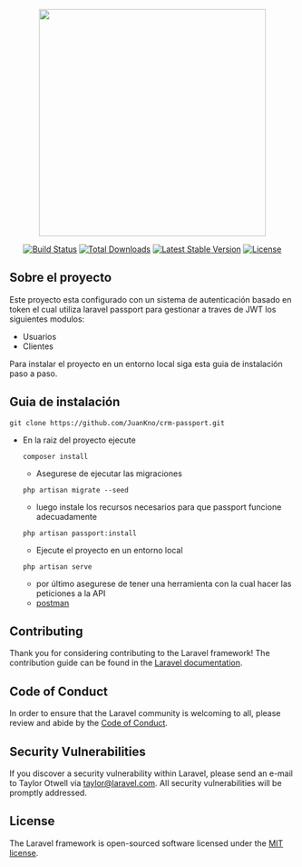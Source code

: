 <p align="center"><a href="https://laravel.com" target="_blank"><img src="https://raw.githubusercontent.com/laravel/art/master/logo-lockup/5%20SVG/2%20CMYK/1%20Full%20Color/laravel-logolockup-cmyk-red.svg" width="400"></a></p>

<p align="center">
<a href="https://travis-ci.org/laravel/framework"><img src="https://travis-ci.org/laravel/framework.svg" alt="Build Status"></a>
<a href="https://packagist.org/packages/laravel/framework"><img src="https://poser.pugx.org/laravel/framework/d/total.svg" alt="Total Downloads"></a>
<a href="https://packagist.org/packages/laravel/framework"><img src="https://poser.pugx.org/laravel/framework/v/stable.svg" alt="Latest Stable Version"></a>
<a href="https://packagist.org/packages/laravel/framework"><img src="https://poser.pugx.org/laravel/framework/license.svg" alt="License"></a>
</p>

## Sobre el proyecto

Este proyecto esta configurado con un sistema de autenticación basado en token el cual utiliza laravel passport para gestionar a traves de JWT los siguientes modulos:

-   Usuarios
-   Clientes

Para instalar el proyecto en un entorno local siga esta guia de instalación paso a paso.

## Guia de instalación

```
git clone https://github.com/JuanKno/crm-passport.git
```

-   En la raiz del proyecto ejecute

    ```
    composer install

    ```

    -   Asegurese de ejecutar las migraciones

    ```
    php artisan migrate --seed

    ```

    -   luego instale los recursos necesarios para que passport funcione adecuadamente

    ```
    php artisan passport:install

    ```

    -   Ejecute el proyecto en un entorno local

    ```
    php artisan serve

    ```

    -   por último asegurese de tener una herramienta con la cual hacer las peticiones a la API
    -   [postman](https://www.postman.com/downloads/)

## Contributing

Thank you for considering contributing to the Laravel framework! The contribution guide can be found in the [Laravel documentation](https://laravel.com/docs/contributions).

## Code of Conduct

In order to ensure that the Laravel community is welcoming to all, please review and abide by the [Code of Conduct](https://laravel.com/docs/contributions#code-of-conduct).

## Security Vulnerabilities

If you discover a security vulnerability within Laravel, please send an e-mail to Taylor Otwell via [taylor@laravel.com](mailto:taylor@laravel.com). All security vulnerabilities will be promptly addressed.

## License

The Laravel framework is open-sourced software licensed under the [MIT license](https://opensource.org/licenses/MIT).
